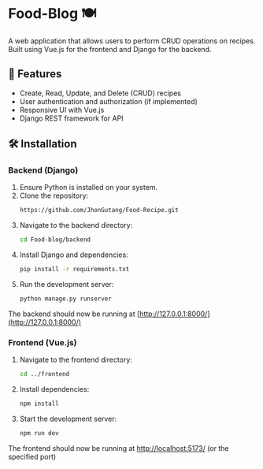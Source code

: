 # Food-Blog 🍽️

A web application that allows users to perform CRUD operations on recipes. Built using Vue.js for the frontend and Django for the backend.

## 📌 Features

- Create, Read, Update, and Delete (CRUD) recipes
- User authentication and authorization (if implemented)
- Responsive UI with Vue.js
- Django REST framework for API

## 🛠️ Installation

### Backend (Django)

1. Ensure Python is installed on your system.
2. Clone the repository:
    ```sh
    https://github.com/JhonGutang/Food-Recipe.git
    ```
3. Navigate to the backend directory:
    ```sh
    cd Food-blog/backend
    ```
4. Install Django and dependencies:
    ```sh
    pip install -r requirements.txt
    ```
5. Run the development server:
    ```sh
    python manage.py runserver
    ```
The backend should now be running at [http://127.0.0.1:8000/](http://127.0.0.1:8000/)

### Frontend (Vue.js)

1. Navigate to the frontend directory:
    ```sh
    cd ../frontend
    ```
2. Install dependencies:
    ```sh
    npm install
    ```
3. Start the development server:
    ```sh
    npm run dev
    ```
The frontend should now be running at [http://localhost:5173/](http://localhost:5173/) (or the specified port)
